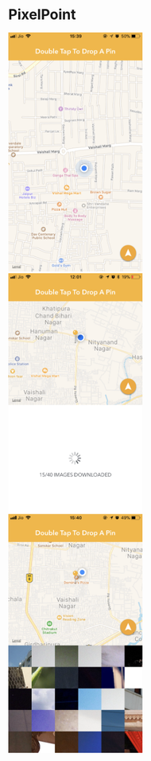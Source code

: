 # PixelPoint

<img src="Screenshots/1.PNG" width="270"/> <img src="Screenshots/5.PNG" width="270"/> <img src="Screenshots/2.PNG" width="270"/>
